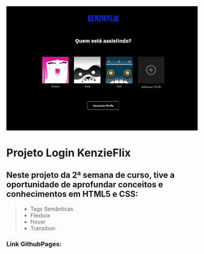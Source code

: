 <div align="center">

<img alt="Gif Readme" title="Readme" src="./github/readme-gif.gif" /> 

</div>



# Projeto Login KenzieFlix

<h2> Neste projeto da 2ª semana de curso, tive a oportunidade de aprofundar conceitos e conhecimentos em HTML5 e CSS: </h2>

> * Tags Semânticas
> * Flexbox
> * Hover
> * Transition

<h3> Link GithubPages:  </h3>



